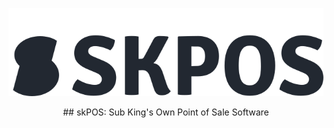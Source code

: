 <p align="center"><img src="https://github.com/conifer0us/skPOS/blob/main/server/images/logoDark.svg"></p>

<div style="text-align:center;">## skPOS: Sub King's Own Point of Sale Software</div>
